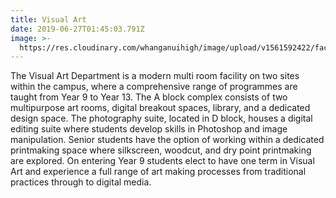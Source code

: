 ```yaml
---
title: Visual Art
date: 2019-06-27T01:45:03.791Z
image: >-
  https://res.cloudinary.com/whanganuihigh/image/upload/v1561592422/faculties/Art_Faculty_-_combined.jpg
---
```

The Visual Art Department is a modern multi room facility on two sites within the campus, where a comprehensive range of programmes are taught from Year 9 to Year 13. The A block complex consists of two multipurpose art rooms, digital breakout spaces, library, and a dedicated design space. The photography suite, located in D block, houses a digital editing suite where students develop skills in Photoshop and image manipulation. Senior students have the option of working within a dedicated printmaking space where silkscreen, woodcut, and dry point printmaking are explored. On entering Year 9 students elect to have one term in Visual Art and experience a full range of art making processes from traditional practices through to digital media.
